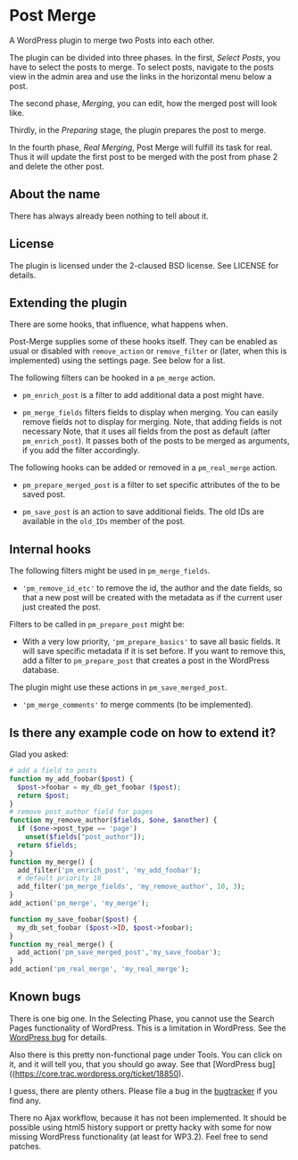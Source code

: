 Post Merge
==============

A WordPress plugin to merge two Posts into each other.

The plugin can be divided into three phases. 
In the first, *Select Posts*, you have to select the posts to merge. 
To select posts, navigate to the posts view in the admin area and use the links
in the horizontal menu below a post.

The second phase, *Merging*, you can edit, how the merged post will look like.

Thirdly, in the *Preparing* stage, the plugin prepares the post to merge.

In the fourth phase, *Real Merging*, Post Merge will fulfill its task for real.
Thus it will update the first post to be merged with the post from phase 2 and
delete the other post.


About the name
--------------

There has always already been nothing to tell about it.


License
--------------

The plugin is licensed under the 2-claused BSD license. See LICENSE for details.


Extending the plugin
--------------

There are some hooks, that influence, what happens when.

Post-Merge supplies some of these hooks itself. They can be enabled as usual or disabled with `remove_action` or `remove_filter` or (later, when this is implemented) using the settings page. See below for a list.

The following filters can be hooked in a `pm_merge` action.

* `pm_enrich_post` is a filter to add additional data a post might have.

* `pm_merge_fields` filters fields to display when merging. You can easily remove fields not to display for merging. Note, that adding fields is not necessary 
Note, that it uses all fields from the post as default (after `pm_enrich_post`). It passes both of the posts to be merged as arguments, if you add the filter accordingly.

The following hooks can be added or removed in a `pm_real_merge` action.

* `pm_prepare_merged_post` is a filter to set specific attributes of the to be saved post.

* `pm_save_post` is an action to save additional fields. The old IDs
are available in the `old_IDs` member of the post.


Internal hooks
--------------

The following filters might be used in `pm_merge_fields`.
* `'pm_remove_id_etc'` to remove the id, the author and the date fields,
 so that a new post will be created with the metadata as if the current user just created the post.

Filters to be called in `pm_prepare_post` might be:
* With a very low priority, `'pm_prepare_basics'` to save all basic fields. 
It will save specific metadata if it is set before. If you want to remove this,
add a filter to `pm_prepare_post` that creates a post in the WordPress database.

The plugin might use these actions in `pm_save_merged_post`.
* `'pm_merge_comments'` to merge comments (to be implemented).

Is there any example code on how to extend it?
---------------

Glad you asked:

```php
# add a field to posts
function my_add_foobar($post) {
  $post->foobar = my_db_get_foobar ($post);
  return $post;
}
# remove post_author field for pages
function my_remove_author($fields, $one, $another) {
  if ($one->post_type == 'page')
    unset($fields["post_author"]);
  return $fields;
}
function my_merge() {
  add_filter('pm_enrich_post', 'my_add_foobar');
  # default priority 10
  add_filter('pm_merge_fields', 'my_remove_author', 10, 3);
}
add_action('pm_merge', 'my_merge');

function my_save_foobar($post) {
  my_db_set_foobar ($post->ID, $post->foobar);
}
function my_real_merge() {
  add_action('pm_save_merged_post','my_save_foobar');
}
add_action('pm_real_merge', 'my_real_merge');
```

Known bugs
--------------

There is one big one. In the Selecting Phase, you cannot use the Search Pages functionality of WordPress. This is a limitation in WordPress. See the [WordPress bug](https://core.trac.wordpress.org/ticket/18851) for details.

Also there is this pretty non-functional page under Tools. You can click on it,
and it will tell you, that you should go away. See that [WordPress bug]((https://core.trac.wordpress.org/ticket/18850).

I guess, there are plenty others. Please file a bug in the [bugtracker](https://github.com/ibotty/wp-post-merge/issues) if you find any.

There no Ajax workflow, because it has not been implemented.
It should be possible using html5 history support or pretty hacky with some for now missing WordPress functionality (at least for WP3.2). Feel free to send patches.


